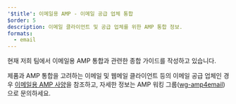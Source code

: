 ```yaml
---
'$title': 이메일용 AMP - 이메일 공급 업체 통합
$order: 5
description: 이메일 클라이언트 및 공급 업체를 위한 AMP 통합 정보.
formats:
  - email
---
```


현재 저희 팀에서 이메일용 AMP 통합과 관련한 종합 가이드를 작성하고 있습니다.

제품과 AMP 통합을 고려하는 이메일 및 웹메일 클라이언트 등의 이메일 공급 업체인 경우 [이메일용 AMP 사양](../../../documentation/guides-and-tutorials/learn/email-spec/amp-email-format.md?format=email)을 참조하고, 자세한 정보는 AMP 워킹 그룹([wg-amp4email](https://github.com/ampproject/wg-amp4email))으로 문의하세요.
